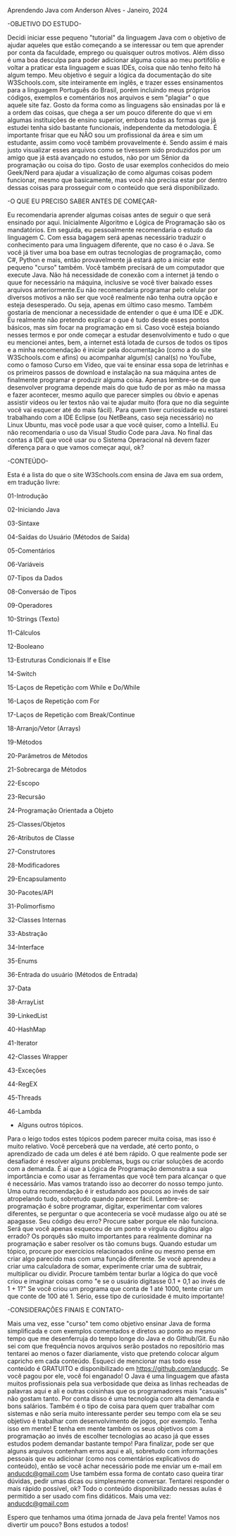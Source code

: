 Aprendendo Java com Anderson Alves - Janeiro, 2024

-OBJETIVO DO ESTUDO-

Decidi iniciar esse pequeno "tutorial" da linguagem Java com o objetivo de ajudar aqueles que estão começando a se interessar ou tem que aprender por conta da faculdade, emprego ou quaisquer outros motivos. Além disso é uma boa desculpa para poder adicionar alguma coisa ao meu portifólio e voltar a praticar esta linguagem e suas IDEs, coisa que não tenho feito há algum tempo.
Meu objetivo é seguir a lógica da documentação do site W3Schools.com, site inteiramente em inglês, e trazer esses ensinamentos para a linguagem Português do Brasil, porém incluindo meus próprios códigos, exemplos e comentários nos arquivos e sem "plagiar" o que aquele site faz. Gosto da forma como as linguagens são ensinadas por lá e a ordem das coisas, que chega a ser um pouco diferente do que vi em algumas instituições de ensino superior, embora todas as formas que já estudei tenha sido bastante funcionais, independente da metodologia. É importante frisar que eu NÃO sou um profissional da área e sim um estudante, assim como você também provavelmente é.
Sendo assim é mais justo visualizar esses arquivos como se tivessem sido produzidos por um amigo que já está avançado no estudos, não por um Sênior da programação ou coisa do tipo.
Gosto de usar exemplos conhecidos do meio Geek/Nerd para ajudar a visualização de como algumas coisas podem funcionar, mesmo que basicamente, mas você não precisa estar por dentro dessas coisas para prosseguir com o conteúdo que será disponibilizado.

-O QUE EU PRECISO SABER ANTES DE COMEÇAR-

Eu recomendaria aprender algumas coisas antes de seguir o que será ensinado por aqui. Inicialmente Algoritmo e Lógica de Programação são os mandatórios. Em seguida, eu pessoalmente recomendaria o estudo da linguagem C. Com essa bagagem será apenas necessário traduzir o conhecimento para uma linguagem diferente, que no caso é o Java. 
Se você já tiver uma boa base em outras tecnologias de programação, como C#, Python e mais, então provavelmente já estará apto a iniciar este pequeno "curso" também.
Você também precisará de um computador que execute Java. Não há necessidade de conexão com a internet já tendo o quue for necessário na máquina, inclusive se você tiver baixado esses arquivos anteriormente.Eu não recomendaria programar pelo celular por diversos motivos a não ser que você realmente não tenha outra opção e esteja desesperado. Ou seja, apenas em último caso mesmo.
Também gostaria de mencionar a necessidade de entender o que é uma IDE e JDK. Eu realmente não pretendo explicar o que é tudo desde esses pontos básicos, mas sim focar na programação em si. Caso você esteja boiando nesses termos e por onde começar a estudar desenvolvimento e tudo o que eu mencionei antes, bem, a internet está lotada de cursos de todos os tipos e a minha recomendação é iniciar pela documentação (como a do site W3Schools.com e afins) ou acompanhar algum(s) canal(s) no YouTube, como o famoso Curso em Vídeo, que vai te ensinar essa sopa de letrinhas e os primeiros passos de download e instalação na sua máquina antes de finalmente programar e produzir alguma coisa.
Apenas lembre-se de que desenvolver programa depende mais do que tudo de por as mão na massa e fazer acontecer, mesmo aquilo que parecer simples ou óbvio e apenas assistir vídeos ou ler textos não vai te ajudar muito (fora que no dia seguinte você vai esquecer até do mais fácil).
Para quem tiver curiosidade eu estarei trabalhando com a IDE Eclipse (ou NetBeans, caso seja necessário) no Linux Ubuntu, mas você pode usar a que você quiser, como a IntelliJ. Eu não recomendaria o uso da Visual Studio Code para Java.
No final das contas a IDE que você usar ou o Sistema Operacional nã devem fazer diferença para o que vamos começar aqui, ok?

-CONTEÚDO-

Esta é a lista do que o site W3Schools.com ensina de Java em sua ordem, em tradução livre:

01-Introdução

02-Iniciando Java

03-Sintaxe

04-Saídas do Usuário (Métodos de Saída)

05-Comentários

06-Variáveis

07-Tipos da Dados

08-Conversáo de Tipos

09-Operadores

10-Strings (Texto)

11-Cálculos

12-Booleano

13-Estruturas Condicionais If e Else

14-Switch

15-Laços de Repetição com While e Do/While

16-Laços de Repetição com For

17-Laços de Repetição com Break/Continue

18-Arranjo/Vetor (Arrays)

19-Métodos

20-Parâmetros de Métodos

21-Sobrecarga de Métodos

22-Escopo

23-Recursão

24-Programação Orientada a Objeto

25-Classes/Objetos

26-Atributos de Classe

27-Construtores

28-Modificadores

29-Encapsulamento

30-Pacotes/API

31-Polimorfismo

32-Classes Internas

33-Abstração

34-Interface

35-Enums

36-Entrada do usuário (Métodos de Entrada)

37-Data

38-ArrayList

39-LinkedList

40-HashMap

41-Iterator

42-Classes Wrapper

43-Exceções

44-RegEX

45-Threads

46-Lambda

+ Alguns outros tópicos.

Para o leigo todos estes tópicos podem parecer muita coisa, mas isso é muito relativo. Você perceberá que na verdade, até certo ponto, o aprendizado de cada um deles é até bem rápido. O que realmente pode ser desafiador é resolver alguns problemas, bugs ou criar soluções de acordo com a demanda. É aí que a Lógica de Programação demonstra a sua importância e como usar as ferramentas que você tem para alcançar o que é necessário. Mas vamos tratando isso ao decorrer do nosso tempo junto.
Uma outra recomendação é ir estudando aos poucos ao invés de sair atropelando tudo, sobretudo quando parecer fácil. Lembre-se: programação é sobre programar, digitar, experimentar com valores diferentes, se perguntar o que aconteceria se você mudasse algo ou até se apagasse. Seu código deu erro? Procure saber porque ele não funciona. Será que você apenas esqueceu de um ponto e vírgula ou digitou algo errado? Os porquês são muito importantes para realmente dominar na programação e saber resolver os tão comuns bugs.
Quando estudar um tópico, procure por exercícios relacionados online ou mesmo pense em criar algo parecido mas com uma função diferente. Se você aprendeu a criar uma calculadora de somar, experimente criar uma de subtrair, multiplicar ou dividir. Procure também tentar burlar a lógica do que você criou e imaginar coisas como "e se o usuário digitasse 0.1 + 0,1 ao invés de 1 + 1?"
Se você criou um programa que conta de 1 até 1000, tente criar um que conte de 100 até 1. Sério, esse tipo de curiosidade é muito importante!

-CONSIDERAÇÕES FINAIS E CONTATO-

Mais uma vez, esse "curso" tem como objetivo ensinar Java de forma simplificada e com exemplos comentados e diretos ao ponto ao mesmo tempo que me desenferruja do tempo longe do Java e do Github/Git. Eu não sei com que frequência novos arquivos serão postados no repositório mas tentarei ao menos o fazer diariamente, visto que pretendo colocar algum capricho em cada conteúdo. Esqueci de mencionar mas todo esse conteúdo é GRATUITO e disponibilizado em https://github.com/anducdc. Se você pagou por ele, você foi enganado!
O Java é uma linguagem que afasta muitos profissionais pela sua verbosidade que deixa as linhas recheadas de palavras aqui e ali e outras coisinhas que os programadores mais "casuais" não gostam tanto. Por conta disso é uma tecnologia com alta demanda e bons salários.
Também é o tipo de coisa para quem quer trabalhar com sistemas e não seria muito interessante perder seu tempo com ela se seu objetivo é trabalhar com desenvolvimento de jogos, por exemplo. Tenha isso em mente! E tenha em mente também os seus objetivos com a programação ao invés de escolher tecnologias ao acaso já que esses estudos podem demandar bastante tempo!
Para finalizar, pode ser que alguns arquivos contenham erros aqui e ali, sobretudo com informações pessoais que eu adicionar (como nos comentários explicativos do conteúdo), então se você achar necessário pode me enviar um e-mail em anducdc@gmail.com
Use também essa forma de contato caso queira tirar dúvidas, pedir umas dicas ou simplesmente conversar. Tentarei responder o mais rápido possível, ok?
Todo o conteúdo disponibilizado nessas aulas é permitido a ser usado com fins didáticos.
Mais uma vez: anducdc@gmail.com

Espero que tenhamos uma ótima jornada de Java pela frente! Vamos nos divertir um pouco? Bons estudos a todos!
